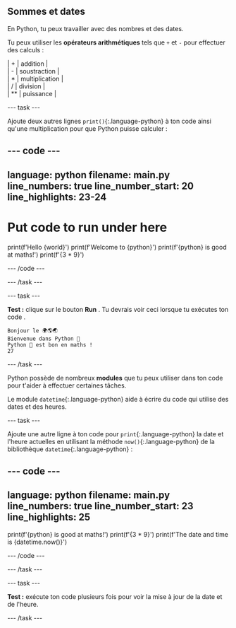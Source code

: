 ## Sommes et dates

En Python, tu peux travailler avec des nombres et des dates.

Tu peux utiliser les **opérateurs arithmétiques** tels que `+` et `-`  pour effectuer des calculs :

| + | addition |   
| - | soustraction |   
| * | multiplication |   
| / | division |   
| ** | puissance |


--- task ---

Ajoute deux autres lignes `print()`{:.language-python} à ton code ainsi qu'une multiplication pour que Python puisse calculer :

--- code ---
---
language: python filename: main.py line_numbers: true line_number_start: 20
line_highlights: 23-24
---
# Put code to run under here
print(f'Hello {world}') print(f'Welcome to {python}') print(f'{python} is good at maths!') print(f'{3 * 9}')

--- /code ---

--- /task ---

--- task ---

**Test :** clique sur le bouton **Run** . Tu devrais voir ceci lorsque tu exécutes ton code .

```
Bonjour le 🌍🌎🌏
Bienvenue dans Python 🐍
Python 🐍 est bon en maths !
27
```

--- /task ---

Python possède de nombreux **modules** que tu peux utiliser dans ton code pour t'aider à effectuer certaines tâches.

Le module `datetime`{:.language-python} aide à écrire du code qui utilise des dates et des heures.

--- task ---

Ajoute une autre ligne à ton code pour `print`{:.language-python} la date et l'heure actuelles en utilisant la méthode `now()`{:.language-python} de la bibliothèque `datetime`{:.language-python} :

--- code ---
---
language: python filename: main.py line_numbers: true line_number_start: 23
line_highlights: 25
---

print(f'{python} is good at maths!') print(f'{3 * 9}') print(f'The date and time is {datetime.now()}')

--- /code ---

--- /task ---

--- task ---

**Test :** exécute ton code plusieurs fois pour voir la mise à jour de la date et de l'heure.

--- /task ---


